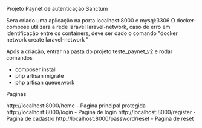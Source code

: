 Projeto Paynet de autenticação Sanctum

Sera criado uma aplicação na porta 
localhost:8000 e mysql:3306
O docker-compose utilizara 
a rede laravel laravel-network,
caso de erro em identificação 
entre os containers, deve ser dado o comando "docker network create laravel-network
"

Após a criação, entrar na pasta do projeto teste_paynet_v2 e rodar comandos
- composer install
- php artisan migrate
- php artisan queue:work

Paginas 

http://localhost:8000/home - Pagina principal protegida
http://localhost:8000/login - Pagina de login
http://localhost:8000/register - Pagina de cadastro
http://localhost:8000/password/reset - Pagina de reset

